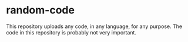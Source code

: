 # random-code

This repository uploads any code, in any language, for any purpose.
The code in this repository is probably not very important.
